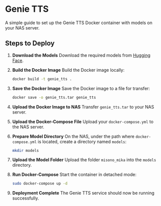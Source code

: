 # Genie TTS

A simple guide to set up the Genie TTS Docker container with models on your NAS server.

## Steps to Deploy

1. **Download the Models**
   Download the required models from [Hugging Face](https://huggingface.co/High-Logic/Genie).

2. **Build the Docker Image**
   Build the Docker image locally:

   ```bash
   docker build -t genie_tts .
   ```

3. **Save the Docker Image**
   Save the Docker image to a file for transfer:

   ```bash
   docker save -o genie_tts.tar genie_tts
   ```

4. **Upload the Docker Image to NAS**
   Transfer `genie_tts.tar` to your NAS server.

5. **Upload the Docker-Compose File**
   Upload your `docker-compose.yml` to the NAS server.

6. **Prepare Model Directory**
   On the NAS, under the path where `docker-compose.yml` is located, create a directory named `models`:

   ```bash
   mkdir models
   ```

7. **Upload the Model Folder**
   Upload the folder `misono_mika` into the `models` directory.

8. **Run Docker-Compose**
   Start the container in detached mode:

   ```bash
   sudo docker-compose up -d
   ```

9. **Deployment Complete**
   The Genie TTS service should now be running successfully.
